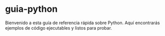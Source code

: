 # guia-python
Bienvenido a esta guía de referencia rápida sobre Python. Aquí encontrarás ejemplos de código ejecutables y listos para probar.
